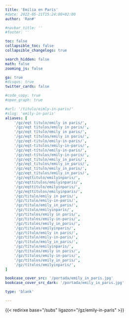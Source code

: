 ```yaml
---
title: 'Emilia en París'
#date: 2022-05-21T15:24:00+02:00
author: 'Ran#'

#navbar_title: ''
#footer: ''

toc: false
collapsible_toc: false
collapsible_changelogs: true

search_hidden: false
math: false
zooming_js: false

ga: true
#disqus: true
twitter_cards: false

#code_copy: true
#open_graph: true

#url: '/titulo/eimly-in-paris/'
#slug: 'emily-in-paris'
aliases: [
    '/gz/eqt titulo/emily in paris/',
    '/gz/eqt titulos/emily in paris/',
    '/gz/eqt título/emily in paris/',
    '/gz/eqt títulos/emily in paris/',
    '/gz/eqt-titulo/emily-in-paris/',
    '/gz/eqt-titulos/emily-in-paris/',
    '/gz/eqt-título/emily-in-paris/',
    '/gz/eqt-títulos/emily-in-paris/',
    '/gz/eqt_titulo/emily_in_paris/',
    '/gz/eqt_titulos/emily_in_paris/',
    '/gz/eqt_título/emily_in_paris/',
    '/gz/eqt_títulos/emily_in_paris/',
    '/gz/eqttitulo/emilyinparis/',
    '/gz/eqttitulos/emilyinparis/',
    '/gz/eqttítulo/emilyinparis/',
    '/gz/eqttítulos/emilyinparis/',
    '/gz/titulo/emily in paris/',
    '/gz/titulo/emily-in-paris/',
    '/gz/titulo/emily_in_paris/',
    '/gz/titulo/emilyinparis/',
    '/gz/titulos/emily in paris/',
    '/gz/titulos/emily-in-paris/',
    '/gz/titulos/emily_in_paris/',
    '/gz/titulos/emilyinparis/',
    '/gz/título/emily in paris/',
    '/gz/título/emily-in-paris/',
    '/gz/título/emily_in_paris/',
    '/gz/título/emilyinparis/',
    '/gz/títulos/emily in paris/',
    '/gz/títulos/emily-in-paris/',
    '/gz/títulos/emily_in_paris/',
    '/gz/títulos/emilyinparis/',
]

bookcase_cover_src: '/portada/emily_in_paris.jpg'
bookcase_cover_src_dark: '/portada/emily_in_paris.jpg'

type: 'blank'

---
```


{{< redirixe base="/subs" ligazon="/gz/emily-in-paris" >}}
